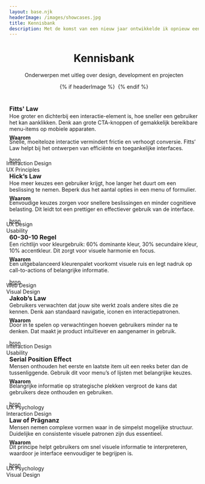 ```yaml
---
layout: base.njk
headerImage: /images/showcases.jpg
title: Kennisbank
description: Met de komst van een nieuw jaar ontwikkelde ik opnieuw een frisse huisstijl die mijn groei en experimentdrang als ontwerper weerspiegelt. Waar de vorige stijl nog draaide om balans en subtiliteit, omarmt de nieuwe stijl voor 2025 juist contrast, richting en directheid.
---
```

<body>
    <header>
        <div class="header-content">
            <h1>Kennisbank</h1>
            <p class="subtitle">Onderwerpen met uitleg over design, development en projecten</p>
        </div>
        {% if headerImage %}
            <img class="header-img blur" src="{{ headerImage }}" alt="" {% if headerImagePosition %}style="object-position: {{ headerImagePosition }};"{% endif %}>
        {% endif %}
        <div class="header-gradient"></div>
    </header><div class="cards" style="gap:0.5rem;">
    <div class="card">
        <div class="card-content" style="margin-top:-1rem;">
            <h3>Fitts' Law</h3>
            <p style="margin-top:-1rem;">Hoe groter en dichterbij een interactie-element is, hoe sneller een gebruiker het kan aanklikken. Denk aan grote CTA-knoppen of gemakkelijk bereikbare menu-items op mobiele apparaten.</p>
            <h4 style="margin-top:-0.5rem;">Waarom</h4>
            <p style="margin-top:-1.5rem;">Snelle, moeiteloze interactie vermindert frictie en verhoogt conversie. Fitts’ Law helpt bij het ontwerpen van efficiënte en toegankelijke interfaces.</p>
            <a href="https://lawsofux.com/fittss-law/" style="margin-top:-1rem;">bron</a>
            <div class="chips" style="margin: -0.5rem -0.5rem -1.5rem; gap:0.5rem;">
                <div class="chip red">Interaction Design</div>
                <div class="chip red">UX Principles</div>
            </div>
        </div>
    </div>
    <div class="card">
        <div class="card-content" style="margin-top:-1rem;">
            <h3>Hick’s Law</h3>
            <p style="margin-top:-1rem;">Hoe meer keuzes een gebruiker krijgt, hoe langer het duurt om een beslissing te nemen. Beperk dus het aantal opties in een menu of formulier.</p>
            <h4 style="margin-top:-0.5rem;">Waarom</h4>
            <p style="margin-top:-1.5rem;">Eenvoudige keuzes zorgen voor snellere beslissingen en minder cognitieve belasting. Dit leidt tot een prettiger en effectiever gebruik van de interface.</p>
            <a href="https://lawsofux.com/hick-s-law/" style="margin-top:-1rem;">bron</a>
            <div class="chips" style="margin: -0.5rem -0.5rem -1.5rem; gap:0.5rem;">
                <div class="chip red">UX Design</div>
                <div class="chip green">Usability</div>
            </div>
        </div>
    </div>
    <div class="card">
        <div class="card-content" style="margin-top:-1rem;">
            <h3>60-30-10 Regel</h3>
            <p style="margin-top:-1rem;">Een richtlijn voor kleurgebruik: 60% dominante kleur, 30% secundaire kleur, 10% accentkleur. Dit zorgt voor visuele harmonie en focus.</p>
            <h4 style="margin-top:-0.5rem;">Waarom</h4>
            <p style="margin-top:-1.5rem;">Een uitgebalanceerd kleurenpalet voorkomt visuele ruis en legt nadruk op call-to-actions of belangrijke informatie.</p>
            <a href="https://99designs.com/blog/tips/the-60-30-10-rule/" style="margin-top:-1rem;">bron</a>
            <div class="chips" style="margin: -0.5rem -0.5rem -1.5rem; gap:0.5rem;">
                <div class="chip red">Web Design</div>
                <div class="chip green">Visual Design</div>
            </div>
        </div>
    </div>
    <div class="card">
        <div class="card-content" style="margin-top:-1rem;">
            <h3>Jakob’s Law</h3>
            <p style="margin-top:-1rem;">Gebruikers verwachten dat jouw site werkt zoals andere sites die ze kennen. Denk aan standaard navigatie, iconen en interactiepatronen.</p>
            <h4 style="margin-top:-0.5rem;">Waarom</h4>
            <p style="margin-top:-1.5rem;">Door in te spelen op verwachtingen hoeven gebruikers minder na te denken. Dat maakt je product intuïtiever en aangenamer in gebruik.</p>
            <a href="https://lawsofux.com/jakobs-law/" style="margin-top:-1rem;">bron</a>
            <div class="chips" style="margin: -0.5rem -0.5rem -1.5rem; gap:0.5rem;">
                <div class="chip red">Interaction Design</div>
                <div class="chip green">Usability</div>
            </div>
        </div>
    </div>
    <div class="card">
        <div class="card-content" style="margin-top:-1rem;">
            <h3>Serial Position Effect</h3>
            <p style="margin-top:-1rem;">Mensen onthouden het eerste en laatste item uit een reeks beter dan de tussenliggende. Gebruik dit voor menu’s of lijsten met belangrijke keuzes.</p>
            <h4 style="margin-top:-0.5rem;">Waarom</h4>
            <p style="margin-top:-1.5rem;">Belangrijke informatie op strategische plekken vergroot de kans dat gebruikers deze onthouden en gebruiken.</p>
            <a href="https://www.interaction-design.org/literature/topics/serial-position-effect" style="margin-top:-1rem;">bron</a>
            <div class="chips" style="margin: -0.5rem -0.5rem -1.5rem; gap:0.5rem;">
                <div class="chip red">UX Psychology</div>
                <div class="chip green">Interaction Design</div>
            </div>
        </div>
    </div>
    <div class="card">
        <div class="card-content" style="margin-top:-1rem;">
            <h3>Law of Prägnanz</h3>
            <p style="margin-top:-1rem;">Mensen nemen complexe vormen waar in de simpelst mogelijke structuur. Duidelijke en consistente visuele patronen zijn dus essentieel.</p>
            <h4 style="margin-top:-0.5rem;">Waarom</h4>
            <p style="margin-top:-1.5rem;">Dit principe helpt gebruikers om snel visuele informatie te interpreteren, waardoor je interface eenvoudiger te begrijpen is.</p>
            <a href="https://lawsofux.com/law-of-pragnanz/" style="margin-top:-1rem;">bron</a>
            <div class="chips" style="margin: -0.5rem -0.5rem -1.5rem; gap:0.5rem;">
                <div class="chip red">UX Psychology</div>
                <div class="chip green">Visual Design</div>
            </div>
        </div>
    </div>
</div>

</body>
